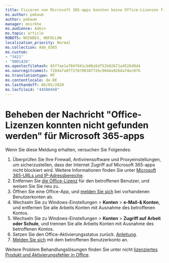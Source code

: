 ```yaml
---
title: Fixieren von Microsoft 365-apps konnten keine Office-Lizenzen finden. zugeordnete Nachricht
ms.author: pebaum
author: pebaum
manager: mnirkhe
ms.audience: Admin
ms.topic: article
ROBOTS: NOINDEX, NOFOLLOW
localization_priority: Normal
ms.collection: Adm_O365
ms.custom:
- "3421"
- "9001426"
ms.openlocfilehash: 65ffae1a784f841cb08a5df52b02671a4526d9d4
ms.sourcegitcommit: f28dafa0f727870038f72bc904da926daf4ec07b
ms.translationtype: MT
ms.contentlocale: de-DE
ms.lasthandoff: 06/05/2020
ms.locfileid: "44580440"
---
```

# <a name="fixing-the-microsoft-365-apps-couldnt-find-office-licenses-associated-message"></a>Beheben der Nachricht "Office-Lizenzen konnten nicht gefunden werden" für Microsoft 365-apps

Wenn Sie diese Meldung erhalten, versuchen Sie Folgendes:

1. Überprüfen Sie Ihre Firewall, Antivirensoftware und Proxyeinstellungen, um sicherzustellen, dass der Internet Zugriff auf Microsoft 365-apps nicht blockiert wird. Weitere Informationen finden Sie unter [Microsoft 365-URLs und IP-Adressbereiche](https://docs.microsoft.com/office365/enterprise/urls-and-ip-address-ranges).
2. Entfernen Sie [die Office-Lizenz](https://docs.microsoft.com/microsoft-365/admin/manage/assign-licenses-to-users) für den betroffenen Benutzer, und weisen Sie Sie neu zu. 
3. Öffnen Sie eine Office-App, und [melden Sie sich](https://support.office.com/article/5a20dc11-47e9-4b6f-945d-478cb6d92071) bei vorhandenen Benutzerkonten ab.
4. Wechseln Sie zu Windows-Einstellungen > **Konten**  >  **e-Mail-& Konten**, und entfernen Sie alle Arbeits Konten mit Ausnahme des betroffenen Kontos.
5. Wechseln Sie zu Windows-Einstellungen > **Konten**  >  **Zugriff auf Arbeit oder Schule**, und trennen Sie alle Arbeits Konten mit Ausnahme des betroffenen Kontos.
6. Setzen Sie den Office-Aktivierungsstatus zurück. [Anleitung](https://docs.microsoft.com/office365/troubleshoot/activation/reset-office-365-proplus-activation-state).
7. [Melden Sie sich](https://support.office.com/article/628ea040-f265-49de-b986-be09c3ebf8a9) mit dem betroffenen Benutzerkonto an.

Weitere Problem Behandlungslösungen finden Sie unter nicht [lizenziertes Produkt und Aktivierungsfehler in Office](https://support.office.com/Article/0d23d3c0-c19c-4b2f-9845-5344fedc4380).